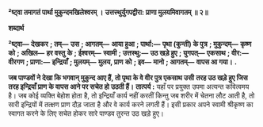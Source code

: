 **²ष्ट्वा तमागतं पार्था मुकुन्दमखिलेश्वरम् ।** **उत्तस्थुर्युगपद्वीरा: प्राणा मुलयमिवागतम् ॥ २॥** 

**शब्दार्थ** 

**²ष्ट्वा—** **देखकर** **; तम्—** **उस** **; आगतम्—** **आया हुआ** **; पार्था:—** **पृथा (कुन्ती) के पुत्र** **; मुकुन्दम्—** **कृष्ण को** **; अखिल—** **हर वस्तु** **के** **; ईश्वरम्—** **स्वामी** **; उत्तस्थु:—** **उठ खड़े हुए** **; युगपत्—** **एकसाथ** **; वीर:—** **वीरगण** **; प्राणा:—** **इन्द्रियाँ** **; मुलयम्—** **मुलय, प्राण** **को** **; इव—** **मानो** **; आगतम्—** **वापस आ गया।** **.** 

**जब पाण्डवों ने देखा कि भगवान् मुकुन्द आए हैं, तो पृथा के वे वीर पुत्र एकसाथ उसी** **तरह उठ खड़े हुए जिस तरह इन्द्रियाँ प्राण के वापस आने पर सचेत हो उठती हैं।** **तात्पर्य :** यहाँ पर प्रयुक्त उपमा अत्यन्त कवित्वमय है। जब कोई व्यक्ति बेहोश होता है, तो इन्द्रियाँ कार्य नहीं करतीं किन्तु जब शरीर में चेतना लौट आती है, तो सारी इन्द्रियों में तत्क्षण प्राण दौड़ जाता है और वे कार्य करने लगती हैं। इसी प्रकार अपने स्वामी श्रीकृष्ण का स्वागत करने के लिए सचेत होकर सारे पाण्डव तुरन्त उठ खड़े हुए।  